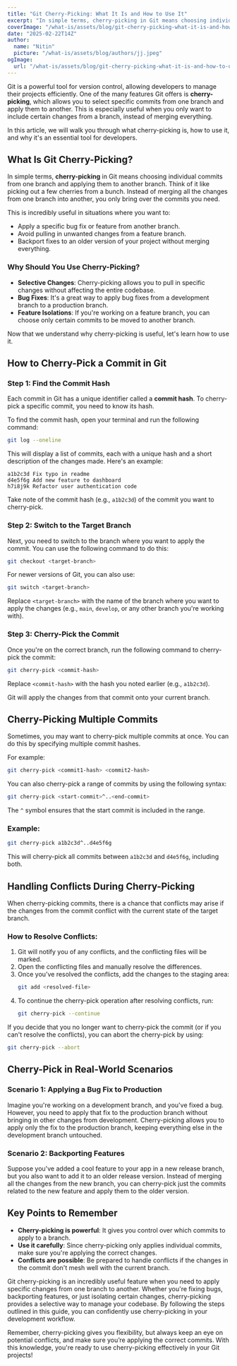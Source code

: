 ```yaml
---
title: "Git Cherry-Picking: What It Is and How to Use It"
excerpt: "In simple terms, cherry-picking in Git means choosing individual commits from one branch and applying them to another branch."
coverImage: "/what-is/assets/blog/git-cherry-picking-what-it-is-and-how-to-use-it/git-cherry-picking-what-it-is-and-how-to-use-it.jpg"
date: "2025-02-22T14Z"
author:
  name: "Nitin"
  picture: "/what-is/assets/blog/authors/jj.jpeg"
ogImage:
  url: "/what-is/assets/blog/git-cherry-picking-what-it-is-and-how-to-use-it/git-cherry-picking-what-it-is-and-how-to-use-it.jpg"
---
```

Git is a powerful tool for version control, allowing developers to manage their projects efficiently. One of the many features Git offers is **cherry-picking**, which allows you to select specific commits from one branch and apply them to another. This is especially useful when you only want to include certain changes from a branch, instead of merging everything.

In this article, we will walk you through what cherry-picking is, how to use it, and why it's an essential tool for developers.

## What Is Git Cherry-Picking?

In simple terms, **cherry-picking** in Git means choosing individual commits from one branch and applying them to another branch. Think of it like picking out a few cherries from a bunch. Instead of merging all the changes from one branch into another, you only bring over the commits you need.

This is incredibly useful in situations where you want to:
- Apply a specific bug fix or feature from another branch.
- Avoid pulling in unwanted changes from a feature branch.
- Backport fixes to an older version of your project without merging everything.

### Why Should You Use Cherry-Picking?

- **Selective Changes**: Cherry-picking allows you to pull in specific changes without affecting the entire codebase.
- **Bug Fixes**: It's a great way to apply bug fixes from a development branch to a production branch.
- **Feature Isolations**: If you're working on a feature branch, you can choose only certain commits to be moved to another branch.

Now that we understand why cherry-picking is useful, let's learn how to use it.

## How to Cherry-Pick a Commit in Git

### Step 1: Find the Commit Hash

Each commit in Git has a unique identifier called a **commit hash**. To cherry-pick a specific commit, you need to know its hash.

To find the commit hash, open your terminal and run the following command:
```bash
git log --oneline
```
This will display a list of commits, each with a unique hash and a short description of the changes made. Here's an example:
```
a1b2c3d Fix typo in readme
d4e5f6g Add new feature to dashboard
h7i8j9k Refactor user authentication code
```

Take note of the commit hash (e.g., `a1b2c3d`) of the commit you want to cherry-pick.

### Step 2: Switch to the Target Branch

Next, you need to switch to the branch where you want to apply the commit. You can use the following command to do this:
```bash
git checkout <target-branch>
```
For newer versions of Git, you can also use:
```bash
git switch <target-branch>
```
Replace `<target-branch>` with the name of the branch where you want to apply the changes (e.g., `main`, `develop`, or any other branch you're working with).

### Step 3: Cherry-Pick the Commit

Once you're on the correct branch, run the following command to cherry-pick the commit:
```bash
git cherry-pick <commit-hash>
```
Replace `<commit-hash>` with the hash you noted earlier (e.g., `a1b2c3d`).

Git will apply the changes from that commit onto your current branch.

## Cherry-Picking Multiple Commits

Sometimes, you may want to cherry-pick multiple commits at once. You can do this by specifying multiple commit hashes.

For example:
```bash
git cherry-pick <commit1-hash> <commit2-hash>
```
You can also cherry-pick a range of commits by using the following syntax:
```bash
git cherry-pick <start-commit>^..<end-commit>
```
The `^` symbol ensures that the start commit is included in the range.

### Example:
```bash
git cherry-pick a1b2c3d^..d4e5f6g
```
This will cherry-pick all commits between `a1b2c3d` and `d4e5f6g`, including both.

## Handling Conflicts During Cherry-Picking

When cherry-picking commits, there is a chance that conflicts may arise if the changes from the commit conflict with the current state of the target branch.

### How to Resolve Conflicts:

1. Git will notify you of any conflicts, and the conflicting files will be marked.
2. Open the conflicting files and manually resolve the differences.
3. Once you’ve resolved the conflicts, add the changes to the staging area:
   ```bash
   git add <resolved-file>
   ```
4. To continue the cherry-pick operation after resolving conflicts, run:
   ```bash
   git cherry-pick --continue
   ```

If you decide that you no longer want to cherry-pick the commit (or if you can't resolve the conflicts), you can abort the cherry-pick by using:
```bash
git cherry-pick --abort
```

## Cherry-Pick in Real-World Scenarios

### Scenario 1: Applying a Bug Fix to Production
Imagine you're working on a development branch, and you've fixed a bug. However, you need to apply that fix to the production branch without bringing in other changes from development. Cherry-picking allows you to apply only the fix to the production branch, keeping everything else in the development branch untouched.

### Scenario 2: Backporting Features
Suppose you've added a cool feature to your app in a new release branch, but you also want to add it to an older release version. Instead of merging all the changes from the new branch, you can cherry-pick just the commits related to the new feature and apply them to the older version.

## Key Points to Remember

- **Cherry-picking is powerful**: It gives you control over which commits to apply to a branch.
- **Use it carefully**: Since cherry-picking only applies individual commits, make sure you're applying the correct changes.
- **Conflicts are possible**: Be prepared to handle conflicts if the changes in the commit don't mesh well with the current branch.

Git cherry-picking is an incredibly useful feature when you need to apply specific changes from one branch to another. Whether you're fixing bugs, backporting features, or just isolating certain changes, cherry-picking provides a selective way to manage your codebase. By following the steps outlined in this guide, you can confidently use cherry-picking in your development workflow.

Remember, cherry-picking gives you flexibility, but always keep an eye on potential conflicts, and make sure you’re applying the correct commits. With this knowledge, you're ready to use cherry-picking effectively in your Git projects!